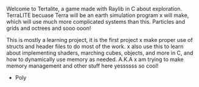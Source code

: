 Welcome to Tertalite, a game made with Raylib in C about exploration.
TerraLITE becuase Terra will be an earth simulation program x will make, which will use much more complicated systems than this. Particles and grids and octrees and sooo ooon!

This is mostly a learning project, it is the first project x make proper use of structs and header files to do most of the work.
x also use this to learn about implementing shaders, marching cubes, objects, and more in C, and how to dynamically use memory as needed.
A.K.A x am trying to make memory management and other stuff here yessssss so cool!


- Poly
